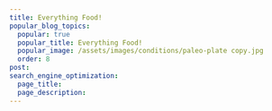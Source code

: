 ```yaml
---
title: Everything Food!
popular_blog_topics:
  popular: true
  popular_title: Everything Food!
  popular_image: /assets/images/conditions/paleo-plate copy.jpg
  order: 8
post:
search_engine_optimization:
  page_title:
  page_description:
---
```

